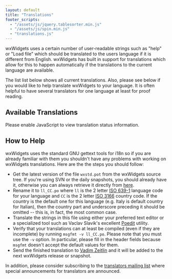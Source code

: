 ```yaml
---
layout: default
title: "Translations"
footer_scripts:
  - "/assets/js/jquery.tablesorter.min.js"
  - "/assets/js/spin.min.js"
  - "translations.js"
---
```


wxWidgets uses a certain number of user-readable strings such as "help" or
"Load file" which should be translated to the users language if it is different
from English. wxWidgets has built in support for translations which allow for
this to happen automatically if the translations to the current language are
available.

The list list below shows all current translations. Also, please see below if
you would like to help translate wxWidgets to your language. It is often
helpful to have several translators for one language at least for proof
reading.

## Available Translations

<div id="translation_loading" style="text-align: center; margin: 2em 0 2em 0; display: none;">
  <p style="padding-top: 6em;">Loading Translations...</p>
</div>
<table id="translations" class="table table-hover" style="display: none;">
  <caption>Translation status of all languages supported by wxWidgets.</caption>
  <thead><tr><th>Language</th><th colspan="2">Status</th></tr></thead>
  <tbody></tbody>
</table>
<noscript>Please enable JavaScript to view translation status information.</noscript>

## How to Help

wxWidgets uses the standard GNU gettext tools for i18n so if you are already
familiar with them you shouldn't have any problems with working on wxWidgets
translations. Here are the the steps you should follow:

* Get the latest version of the file `wxstd.pot` from the wxWidgets source
  tree. If you're using SVN or the daily snapshots, you should already have it,
  otherwise you can always retrieve it directly from [here][1].
* Rename it to `ll_CC.po` where `ll` is the 2 letter [ISO 639-1][2] language
  code for your language and `CC` is the 2 letter [ISO 3166][3] country code.
  If the country is the default one for this language (e.g. Italy is default
  country for Italian), then the country part and underscore preceding it
  should be omitted -- this is, in fact, the most common case.
* Translate the strings in this file using either your preferred text editor or
  a specialized tool such as Vaclav Slavik's excellent [Poedit][4] utility.
* Verify that your translations can at least be compiled (even if they are
  incomplete) by running `msgfmt -v ll_CC.po`. Please note that you must use
  the `-v` option. In particular, please fill in the header fields because
  `msgfmt` doesn't accept the default values for them.
* Send the finished translation to [Vadim Zeitlin][5] and it will be added to
  the next wxWidgets release or snapshot.

In addition, please consider subscribing to the [translators mailing list][6]
where special announcements for translators are announced.

[1]: http://svn.wxwidgets.org/svn/wx/wxWidgets/trunk/locale/wxstd.pot
[2]: http://www.loc.gov/standards/iso639-2/php/English_list.php
[3]: http://www.iso.ch/iso/en/prods-services/iso3166ma/02iso-3166-code-lists/list-en1.html
[4]: http://www.poedit.net/
[5]: mailto:vadim@wxwidgets.org
[6]: /support/maillst2.htm#translators